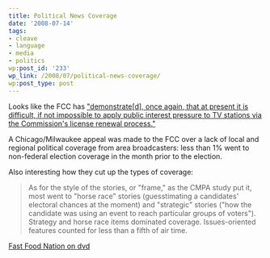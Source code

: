 ```yaml
---
title: Political News Coverage
date: '2008-07-14'
tags:
- cleave
- language
- media
- politics
wp:post_id: '233'
wp_link: /2008/07/political-news-coverage/
wp:post_type: post
---
```


Looks like the FCC has ["demonstrate[d], once again, that at present it is difficult, if not impossible to apply public interest pressure to TV stations via the Commission's license renewal process."](http://arstechnica.com/news.ars/post/20080713-no-local-election-coverage-on-tv-no-problem-says-fcc.html)

A Chicago/Milwaukee appeal was made to the FCC over a lack of local and regional political coverage from area broadcasters: less than 1% went to non-federal election coverage in the month prior to the election.

Also interesting how they cut up the types of coverage:

>

> As for the style of the stories, or "frame," as the CMPA study put it, most went to "horse race" stories (guesstimating a candidates' electoral chances at the moment) and "strategic" stories ("how the candidate was using an event to reach particular groups of voters"). Strategy and horse race items dominated coverage. Issues-oriented features counted for less than a fifth of air time.

[Fast Food Nation on dvd](http://www.iucn-tftsg.org/?fast_food_nation)

